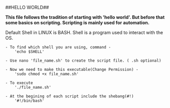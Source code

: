 ##HELLO WORLD##

**This file follows the tradition of starting with 'hello world'. But before that some basics on scripting.
Scripting is mainly used for automation.** 

Default Shell in LINUX is BASH. Shell is a program used to interact with the OS. 

	- To find which shell you are using, command -  
		'echo $SHELL'

	- Use nano 'file_name.sh' to create the script file. ( .sh optional)

	- Now we need to make this executable(Change Permission) -
		'sudo chmod +x file_name.sh'

	- To execute 
		'./file_name.sh'

	- At the begining of each script include the shebang(#!) 
		'#!/bin/bash'

